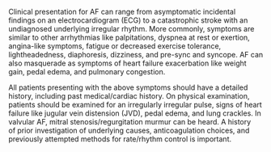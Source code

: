 Clinical presentation for AF can range from asymptomatic incidental findings on an electrocardiogram (ECG) to a catastrophic stroke with an undiagnosed underlying irregular rhythm. More commonly, symptoms are similar to other arrhythmias like palpitations, dyspnea at rest or exertion, angina-like symptoms, fatigue or decreased exercise tolerance, lightheadedness, diaphoresis, dizziness, and pre-sync and syncope. AF can also masquerade as symptoms of heart failure exacerbation like weight gain, pedal edema, and pulmonary congestion.

All patients presenting with the above symptoms should have a detailed history, including past medical/cardiac history. On physical examination, patients should be examined for an irregularly irregular pulse, signs of heart failure like jugular vein distension (JVD), pedal edema, and lung crackles. In valvular AF, mitral stenosis/regurgitation murmur can be heard. A history of prior investigation of underlying causes, anticoagulation choices, and previously attempted methods for rate/rhythm control is important.